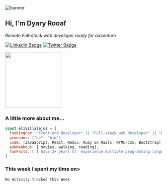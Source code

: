 <img src="https://i.ibb.co/BBmqr9m/Dyary-Raoof-Bayz-A.png" alt="banner">


<h2> Hi, I'm Dyary Rooaf</h2>
<p><em>Remote Full-stack web developer ready for adventure</em></p>

[![Linkedin Badge](https://img.shields.io/badge/LinkedIn-blue?style=flat&logo=linkedin&labelColor=blue&link=https://www.linkedin.com/in/dyaryraoof/)](https://www.linkedin.com/in/dyaryraoof/)
[![Twitter Badge](https://img.shields.io/twitter/url?label=Twitter&style=social&url=https%3A%2F%2Ftwitter.com%2Fdyaryraoof)](https://twitter.com/dyaryraoof)


<img height="180em" src="https://github-readme-stats.vercel.app/api?username=DyaryRaoof&show_icons=true&hide_border=true&&count_private=true&include_all_commits=true" />

### A little more about me...  

```javascript
const eliVillalejos = {
  lookingFor: "Front-end developer" || "Full-stack web developer" || "Back-end developer",
  pronouns: ["he", "him"],
  code: [JavaScript, React, Redux, Ruby on Rails, HTML/CSS, Bootstrap],
  askMeAbout: [ movies, walking, reading],
  funFacts: ['I have 2+ years of  experience multiple programming languages like flutter, Swift and some angular']
}
```
### This week I spent my time on>

<!--START_SECTION:waka-->
```text
No Activity tracked this Week
```
<!--END_SECTION:waka-->
